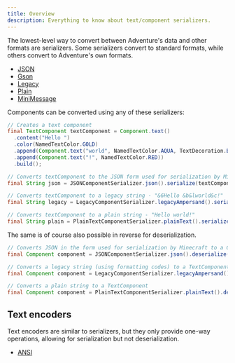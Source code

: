 ```yaml
---
title: Overview
description: Everything to know about text/component serializers.
---
```


The lowest-level way to convert between Adventure's data and other formats
are serializers. Some serializers convert to standard formats, while others
convert to Adventure's own formats.

- [JSON](/adventure/serializer/json)
- [Gson](/adventure/serializer/gson)
- [Legacy](/adventure/serializer/legacy)
- [Plain](/adventure/serializer/plain)
- [MiniMessage](/adventure/minimessage)

Components can be converted using any of these serializers:

```java
// Creates a text component
final TextComponent textComponent = Component.text()
  .content("Hello ")
  .color(NamedTextColor.GOLD)
  .append(Component.text("world", NamedTextColor.AQUA, TextDecoration.BOLD))
  .append(Component.text("!", NamedTextColor.RED))
  .build();

// Converts textComponent to the JSON form used for serialization by Minecraft.
final String json = JSONComponentSerializer.json().serialize(textComponent);

// Converts textComponent to a legacy string - "&6Hello &b&lworld&c!"
final String legacy = LegacyComponentSerializer.legacyAmpersand().serialize(textComponent);

// Converts textComponent to a plain string - "Hello world!"
final String plain = PlainTextComponentSerializer.plainText().serialize(textComponent);
```

The same is of course also possible in reverse for deserialization.

```java
// Converts JSON in the form used for serialization by Minecraft to a Component
final Component component = JSONComponentSerializer.json().deserialize(json);

// Converts a legacy string (using formatting codes) to a TextComponent
final Component component = LegacyComponentSerializer.legacyAmpersand().deserialize("&6Hello &b&lworld&c!");

// Converts a plain string to a TextComponent
final Component component = PlainTextComponentSerializer.plainText().deserialize("Hello world!");
```

## Text encoders

Text encoders are similar to serializers, but they only provide one-way
operations, allowing for serialization but not deserialization.

- [ANSI](/adventure/serializer/ansi)
